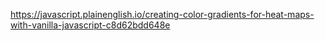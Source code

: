 https://javascript.plainenglish.io/creating-color-gradients-for-heat-maps-with-vanilla-javascript-c8d62bdd648e
